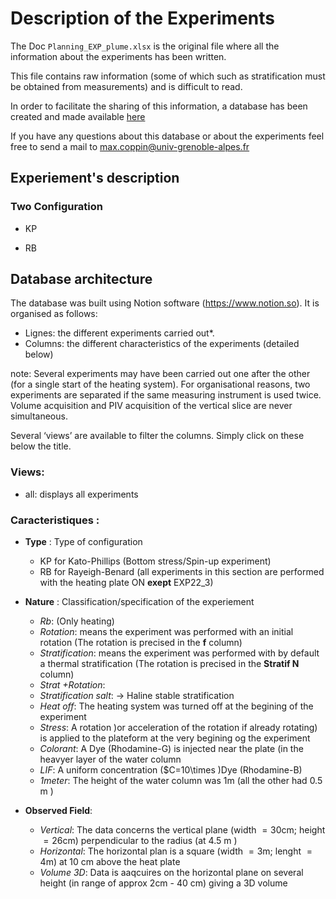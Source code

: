 # Description of the Experiments 

The Doc `Planning_EXP_plume.xlsx` is the original file where all the information about the experiments has been written. 

This file contains raw information (some of which such as stratification must be obtained from measurements) and is difficult to read.

In order to facilitate the sharing of this information, a database has been created and made available [here](https://mirror-mustard-600.notion.site/af450998205d4596a9c1e90e7781de3e?v=4a520f079561431db26593f76c7b3f04&pvs=4)

If you have any questions about this database or about the experiments feel free to send a mail to max.coppin@univ-grenoble-alpes.fr 



## Experiement's description  

### Two Configuration
- KP 

- RB 


## Database architecture

The database was built using Notion software (https://www.notion.so). It is organised as follows: 
- Lignes: the different experiments carried out*. 
- Columns: the different characteristics of the experiments (detailed below)

note: Several experiments may have been carried out one after the other (for a single start of the heating system). For organisational reasons, two experiments are separated if the same measuring instrument is used twice. 
Volume acquisition and PIV acquisition of the vertical slice are never simultaneous.


Several ‘views’ are available to filter the columns. Simply click on these below the title.

### Views: 
- all: displays all experiments 


### Caracteristiques : 

- **Type** : Type of configuration
    - KP for Kato-Phillips  (Bottom stress/Spin-up experiment)
    - RB for Rayeigh-Benard (all experiments in this section are performed with the heating plate ON **exept** EXP22_3)
    
- **Nature** : Classification/specification of the experiement
    - *Rb*: (Only heating)
    - *Rotation*: means the experiment was performed with an initial rotation (The rotation is precised in the **f** column)
    - *Stratification*: means the experiment was performed with by default a thermal stratification (The rotation is precised in the **Stratif N** column)
    - *Strat +Rotation*:
    - *Stratification salt*: -> Haline stable stratification 
    - *Heat off*: The heating system was turned off at the begining of the experiment
    - *Stress*: A rotation )or acceleration of the rotation if already rotating) is applied to the plateform at the very begining og the experiment 
    - *Colorant*: A Dye (Rhodamine-G) is injected near the plate (in the heavyer layer of the water column 
    - *LIF*: A uniform concentration ($C=10\times )Dye (Rhodamine-B) 
    - *1meter*: The height of the water column was $1$m (all the other had $0.5$ m )
    
- **Observed Field**: 
    - *Vertical*: The data concerns the vertical plane (width $=30$cm; height $=26$cm) perpendicular to the radius (at $4.5$ m )
    - *Horizontal*: The horizontal plan is a square (width $=3$m; lenght $=4$m) at $10$ cm above the heat plate  
    - *Volume 3D*: Data is aaqcuires on the horizontal plane on several height (in range of approx $2$cm - $40$ cm) giving a 3D volume
